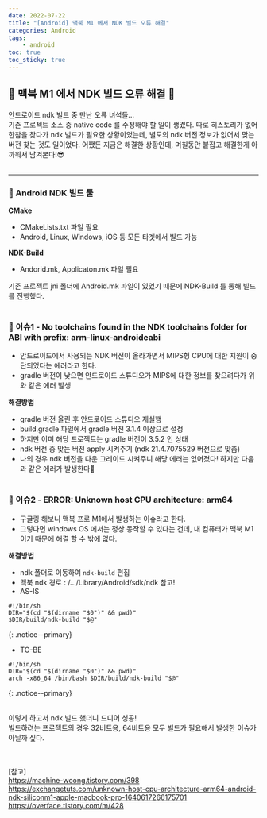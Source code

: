 ```yaml
---
date: 2022-07-22
title: "[Android] 맥북 M1 에서 NDK 빌드 오류 해결"
categories: Android
tags:
    - android
toc: true
toc_sticky: true
---
```

## 🍒 맥북 M1 에서 NDK 빌드 오류 해결 🥂

안드로이드 ndk 빌드 중 만난 오류 녀석들...  
기존 프로젝트 소스 중 native code 를 수정해야 할 일이 생겼다. 따로 히스토리가 없어 한참을 찾다가 ndk 빌드가 필요한 상황이었는데,
별도의 ndk 버전 정보가 없어서 맞는 버전 찾는 것도 일이었다. 어쨌든 지금은 해결한 상황인데, 며칠동안 붙잡고 해결한게 아까워서 남겨본다!😎  
&nbsp;  

---

### 🏸 Android NDK 빌드 툴  
<b>CMake</b>  
- CMakeLists.txt 파일 필요  
- Android, Linux, Windows, iOS 등 모든 타겟에서 빌드 가능  

<b>NDK-Build</b>  
- Andorid.mk, Applicaton.mk 파일 필요  

기존 프로젝트 jni 폴더에 Android.mk 파일이 있었기 때문에 NDK-Build 를 통해 빌드를 진행했다.  
&nbsp;  

### 🏸 이슈1 - No toolchains found in the NDK toolchains folder for ABI with prefix: arm-linux-androideabi  
- 안드로이드에서 사용되는 NDK 버전이 올라가면서 MIPS형 CPU에 대한 지원이 중단되었다는 에러라고 한다.  
- gradle 버전이 낮으면 안드로이드 스튜디오가 MIPS에 대한 정보를 찾으려다가 위와 같은 에러 발생  

<b>해결방법</b>  
- gradle 버전 올린 후 안드로이드 스튜디오 재실행  
- build.gradle 파일에서 gradle 버전 3.1.4 이상으로 설정  
- 하지만 이미 해당 프로젝트는 gradle 버전이 3.5.2 인 상태  
- ndk 버전 중 맞는 버전 apply 시켜주기 (ndk 21.4.7075529 버전으로 맞춤)  
- 나의 경우 ndk 버전을 다운 그레이드 시켜주니 해당 에러는 없어졌다! 하지만 다음과 같은 에러가 발생한다🤯  
&nbsp;  

### 🏸 이슈2 - ERROR: Unknown host CPU architecture: arm64  
- 구글링 해보니 맥북 프로 M1에서 발생하는 이슈라고 한다.  
- 그렇다면 windows OS 에서는 정상 동작할 수 있다는 건데, 내 컴퓨터가 맥북 M1이기 때문에 해결 할 수 밖에 없다.  

<b>해결방법</b>  
- ndk 폴더로 이동하여 `ndk-build` 편집  
 - 맥북 ndk 경로 : /.../Library/Android/sdk/ndk 참고!  
- AS-IS  

```
#!/bin/sh
DIR="$(cd "$(dirname "$0")" && pwd)"
$DIR/build/ndk-build "$@"
```
{: .notice--primary}  

- TO-BE  

```
#!/bin/sh
DIR="$(cd "$(dirname "$0")" && pwd)"
arch -x86_64 /bin/bash $DIR/build/ndk-build "$@"
```
{: .notice--primary}  

&nbsp;  
이렇게 하고서 ndk 빌드 했더니 드디어 성공!  
빌드하려는 프로젝트의 경우 32비트용, 64비트용 모두 빌드가 필요해서 발생한 이슈가 아닐까 싶다.  

&nbsp;  
&nbsp;  
[참고]  
<https://machine-woong.tistory.com/398>  
<https://exchangetuts.com/unknown-host-cpu-architecture-arm64-android-ndk-siliconm1-apple-macbook-pro-1640617266175701>  
<https://overface.tistory.com/m/428>  

